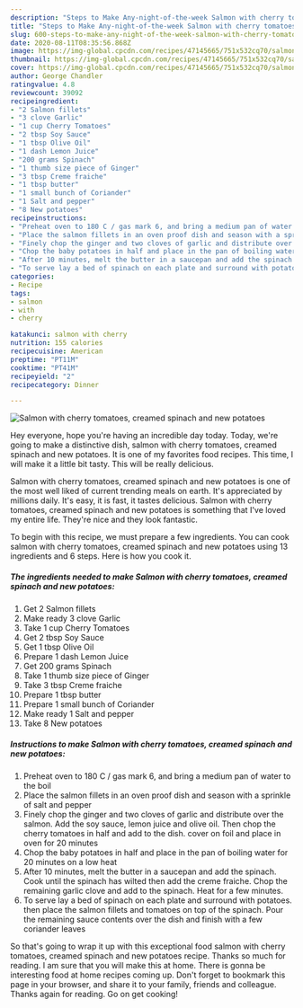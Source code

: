 ```yaml
---
description: "Steps to Make Any-night-of-the-week Salmon with cherry tomatoes, creamed spinach and new potatoes"
title: "Steps to Make Any-night-of-the-week Salmon with cherry tomatoes, creamed spinach and new potatoes"
slug: 600-steps-to-make-any-night-of-the-week-salmon-with-cherry-tomatoes-creamed-spinach-and-new-potatoes
date: 2020-08-11T08:35:56.868Z
image: https://img-global.cpcdn.com/recipes/47145665/751x532cq70/salmon-with-cherry-tomatoes-creamed-spinach-and-new-potatoes-recipe-main-photo.jpg
thumbnail: https://img-global.cpcdn.com/recipes/47145665/751x532cq70/salmon-with-cherry-tomatoes-creamed-spinach-and-new-potatoes-recipe-main-photo.jpg
cover: https://img-global.cpcdn.com/recipes/47145665/751x532cq70/salmon-with-cherry-tomatoes-creamed-spinach-and-new-potatoes-recipe-main-photo.jpg
author: George Chandler
ratingvalue: 4.8
reviewcount: 39092
recipeingredient:
- "2 Salmon fillets"
- "3 clove Garlic"
- "1 cup Cherry Tomatoes"
- "2 tbsp Soy Sauce"
- "1 tbsp Olive Oil"
- "1 dash Lemon Juice"
- "200 grams Spinach"
- "1 thumb size piece of Ginger"
- "3 tbsp Creme fraiche"
- "1 tbsp butter"
- "1 small bunch of Coriander"
- "1 Salt and pepper"
- "8 New potatoes"
recipeinstructions:
- "Preheat oven to 180 C / gas mark 6, and bring a medium pan of water to the boil"
- "Place the salmon fillets in an oven proof dish and season with a sprinkle of salt and pepper"
- "Finely chop the ginger and two cloves of garlic and distribute over the salmon. Add the soy sauce, lemon juice and olive oil. Then chop the cherry tomatoes in half and add to the dish. cover on foil and place in oven for 20 minutes"
- "Chop the baby potatoes in half and place in the pan of boiling water for 20 minutes on a low heat"
- "After 10 minutes, melt the butter in a saucepan and add the spinach. Cook until the spinach has wilted then add the creme fraiche. Chop the remaining garlic clove and add to the spinach. Heat for a few minutes."
- "To serve lay a bed of spinach on each plate and surround with potatoes. then place the salmon fillets and tomatoes on top of the spinach. Pour the remaining sauce contents over the dish and finish with a few coriander leaves"
categories:
- Recipe
tags:
- salmon
- with
- cherry

katakunci: salmon with cherry 
nutrition: 155 calories
recipecuisine: American
preptime: "PT11M"
cooktime: "PT41M"
recipeyield: "2"
recipecategory: Dinner

---
```



![Salmon with cherry tomatoes, creamed spinach and new potatoes](https://img-global.cpcdn.com/recipes/47145665/751x532cq70/salmon-with-cherry-tomatoes-creamed-spinach-and-new-potatoes-recipe-main-photo.jpg)

Hey everyone, hope you're having an incredible day today. Today, we're going to make a distinctive dish, salmon with cherry tomatoes, creamed spinach and new potatoes. It is one of my favorites food recipes. This time, I will make it a little bit tasty. This will be really delicious.

Salmon with cherry tomatoes, creamed spinach and new potatoes is one of the most well liked of current trending meals on earth. It's appreciated by millions daily. It's easy, it is fast, it tastes delicious. Salmon with cherry tomatoes, creamed spinach and new potatoes is something that I've loved my entire life. They're nice and they look fantastic.




To begin with this recipe, we must prepare a few ingredients. You can cook salmon with cherry tomatoes, creamed spinach and new potatoes using 13 ingredients and 6 steps. Here is how you cook it.

<!--inarticleads1-->

##### The ingredients needed to make Salmon with cherry tomatoes, creamed spinach and new potatoes:

1. Get 2 Salmon fillets
1. Make ready 3 clove Garlic
1. Take 1 cup Cherry Tomatoes
1. Get 2 tbsp Soy Sauce
1. Get 1 tbsp Olive Oil
1. Prepare 1 dash Lemon Juice
1. Get 200 grams Spinach
1. Take 1 thumb size piece of Ginger
1. Take 3 tbsp Creme fraiche
1. Prepare 1 tbsp butter
1. Prepare 1 small bunch of Coriander
1. Make ready 1 Salt and pepper
1. Take 8 New potatoes




<!--inarticleads2-->

##### Instructions to make Salmon with cherry tomatoes, creamed spinach and new potatoes:

1. Preheat oven to 180 C / gas mark 6, and bring a medium pan of water to the boil
1. Place the salmon fillets in an oven proof dish and season with a sprinkle of salt and pepper
1. Finely chop the ginger and two cloves of garlic and distribute over the salmon. Add the soy sauce, lemon juice and olive oil. Then chop the cherry tomatoes in half and add to the dish. cover on foil and place in oven for 20 minutes
1. Chop the baby potatoes in half and place in the pan of boiling water for 20 minutes on a low heat
1. After 10 minutes, melt the butter in a saucepan and add the spinach. Cook until the spinach has wilted then add the creme fraiche. Chop the remaining garlic clove and add to the spinach. Heat for a few minutes.
1. To serve lay a bed of spinach on each plate and surround with potatoes. then place the salmon fillets and tomatoes on top of the spinach. Pour the remaining sauce contents over the dish and finish with a few coriander leaves




So that's going to wrap it up with this exceptional food salmon with cherry tomatoes, creamed spinach and new potatoes recipe. Thanks so much for reading. I am sure that you will make this at home. There is gonna be interesting food at home recipes coming up. Don't forget to bookmark this page in your browser, and share it to your family, friends and colleague. Thanks again for reading. Go on get cooking!

